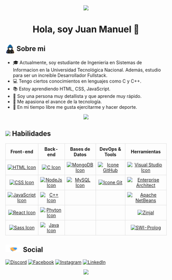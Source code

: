 <div align="center">
<img src="https://github.com/Juanmasosa7/Juanmasosa7/assets/116852281/39aa6949-c760-48e7-af5b-ee070a63cb64">
</div>

<div align="center">
<h1 align="center">Hola, soy Juan Manuel 👋</h1>
</div>

## <img src="https://github.com/0xAbdulKhalid/0xAbdulKhalid/raw/main/assets/mdImages/about_me.gif" width = 30px align="center"> Sobre mi

- 🎓 Actualmente, soy estudiante de Ingenieria en Sistemas de Informacion en la Universidad Tecnológica Nacional. Además, estudio para ser un increible Desarrollador Fullstack.
- 💻 Tengo ciertos conocimientos en lenguajes como C y C++.
- 📚 Estoy aprendiendo HTML, CSS, JavaScript.
- 🌱 Soy una persona muy detallista y que aprende muy rápido.
- 🤖 Me apasiona el avance de la tecnología.
- 💪 En mi tiempo libre me gusta ejercitarme y hacer deporte.

<p  align="center">
<img src="https://user-images.githubusercontent.com/73097560/115834477-dbab4500-a447-11eb-908a-139a6edaec5c.gif">             
<br>

## <img src="https://media2.giphy.com/media/QssGEmpkyEOhBCb7e1/giphy.gif?cid=ecf05e47a0n3gi1bfqntqmob8g9aid1oyj2wr3ds3mg700bl&rid=giphy.gif" width ="25"> Habilidades 
<!-- LANGUAGE & TOOLS -->
<table style="width: 100%; border-collapse: collapse; text-align: center;">
  <tr>
    <th style="border: 1px solid #ddd; padding: 8px;">Front-end</th>
    <th style="border: 1px solid #ddd; padding: 8px;">Back-end</th>
    <th style="border: 1px solid #ddd; padding: 8px;">Bases de Datos</th>
    <th style="border: 1px solid #ddd; padding: 8px;">DevOps & Tools</th>
    <th style="border: 1px solid #ddd; padding: 8px;">Herramientas</th>
  </tr>
  <tr>
    <td style="border: 1px solid #ddd; padding: 6px;">
      <a href="">
        <img alt="HTML Icon" src="https://img.shields.io/badge/html5-%23E34F26.svg?style=flat&logo=html5&logoColor=white"/>
      </a>
    </td>
    <td style="border: 1px solid #ddd; padding: 6px;">
      <a href="">
        <img alt="C Icon" src="https://img.shields.io/badge/c-%2300599C.svg?style=flat&logo=c&logoColor=white"/>
      </a>
    </td>
    <td style="border: 1px solid #ddd; padding: 6px;">
      <a href="">
        <img alt="MongoDB Icon" src="https://img.shields.io/badge/MongoDB-green?logo=mongodb&logoColor=f5f5f5"/>
      </a>
    </td>
    <td style="border: 1px solid #ddd; padding: 6px;">
      <a href="">
        <img alt="Icone GitHub" src="https://img.shields.io/badge/GitHub-black?logo=github"/>
      </a>
    </td>
    <td style="border: 1px solid #ddd; padding: 6px;">
      <a href="">
        <img alt="Visual Studio Icon" src="https://img.shields.io/badge/Visual_Studio_Code-0078D4?logo=visual%20studio%20code"/>
      </a>
    </td>
  </tr>
  <tr>
    <td style="border: 1px solid #ddd; padding: 6px;">
      <a href="">
        <img alt="CSS Icon" src="https://img.shields.io/badge/CSS3-%231572B6.svg?style=flat&logo=css3&logoColor=white"/>
      </a>
    </td>
    <td style="border: 1px solid #ddd; padding: 6px;">
      <a href="">
        <img alt="NodeJs Icon" src="https://img.shields.io/badge/NodeJS-white.svg?style=green&logo=node.js&logoColor=darkgreen"/>
      </a>
    </td>
    <td style="border: 1px solid #ddd; padding: 6px;">
      <a href="">
        <img alt="MySQL Icon" src="https://img.shields.io/badge/MySQL-lightblue.svg?style=green&logo=mysql&logoColor=white"/>
      </a>
    </td>
    <td style="border: 1px solid #ddd; padding: 6px;">
      <a href="">
        <img alt="Icone Git" src="https://img.shields.io/badge/Git-white.svg?style=green&logo=git&logoColor=red"/>
      </a>
    </td>
    <td style="border: 1px solid #ddd; padding: 6px;">
      <a href="">
        <img alt="Enterprise Architect" src="https://img.shields.io/badge/Enterprise%20Architect-skyblue?"/>
      </a>
    </td>
  </tr>
 <tr>
    <td style="border: 1px solid #ddd; padding: 6px;">
      <a href="">
        <img alt="JavaScript Icon" src="https://img.shields.io/badge/JavaScript-black.svg?style=green&logo=javascript&logoColor=ligthyellow"/>
      </a>
    </td>
    <td style="border: 1px solid #ddd; padding: 6px;">
      <a href="">
        <img alt="C++ Icon" src="https://img.shields.io/badge/C++-%2300599C.svg?style=flat&logo=c%2B%2B&logoColor=white"/>
      </a>
    </td>
    <td style="border: 1px solid #ddd; padding: 6px;">
      <a href="">
        <img alt="" src=""/>
      </a>
    </td>
    <td style="border: 1px solid #ddd; padding: 6px;">
      <a href="">
        <img alt="" src=""/>
      </a>
    </td>
   <td style="border: 1px solid #ddd; padding: 6px;">
      <a href="">
        <img alt="Apache NetBeans" src="https://img.shields.io/badge/Apache%20NetBeans-red?"/>
      </a>
    </td>
  </tr>
  <tr>
    <td style="border: 1px solid #ddd; padding: 6px;">
      <a href="">
        <img alt="React Icon" src="https://img.shields.io/badge/React-darkblue.svg?style=green&logo=react&logoColor=ligthyellow"/>
      </a>
    </td>
    <td style="border: 1px solid #ddd; padding: 6px;">
      <a href="">
        <img alt="Phyton Icon" src="https://img.shields.io/badge/Python-yellow.svg?style=flat&logo=python&logoColor=white"/>
      </a>
    </td>
    <td style="border: 1px solid #ddd; padding: 6px;">
      <a href="">
        <img alt="" src=""/>
      </a>
    </td>
    <td style="border: 1px solid #ddd; padding: 6px;">
      <a href="">
        <img alt="" src=""/>
      </a>
    </td>
    <td style="border: 1px solid #ddd; padding: 6px;">
      <a href="">
        <img alt="Zinjal" src="https://img.shields.io/badge/Zinjal-yellow?"/>
      </a>
    </td>
  </tr>
  <tr>
    <td style="border: 1px solid #ddd; padding: 6px;">
      <a href="">
        <img alt="Sass Icon" src="https://img.shields.io/badge/SASS-pink.svg?style=green&logo=sass&logoColor=ligthyellow"/>
      </a>
    </td>
    <td style="border: 1px solid #ddd; padding: 6px;">
      <a href="">
        <img alt="Java Icon" src="https://img.shields.io/badge/Java-%231572B6.svg?style=flat&logo=java&logoColor=white"/>
      </a>
    </td>
    <td style="border: 1px solid #ddd; padding: 6px;">
      <a href="">
        <img alt="" src=""/>
      </a>
    </td>
    <td style="border: 1px solid #ddd; padding: 6px;">
      <a href="">
        <img alt="" src=""/>
      </a>
    </td>
    <td style="border: 1px solid #ddd; padding: 6px;">
      <a href="">
        <img alt="SWI-Prolog" src="https://img.shields.io/badge/SWI%20Prolog-grey?"/>
      </a>
    </td>
  </tr>
</table>

## <img src="https://github.com/0xAbdulKhalid/0xAbdulKhalid/raw/main/assets/mdImages/handshake.gif" width=50px> Social
[![Discord](https://img.shields.io/badge/Discord-%237289DA.svg?logo=discord&logoColor=white)](https://discord.com/channels/@juanmita1901) [![Facebook](https://img.shields.io/badge/facebook-%231877F2.svg?&style=for-the-badge&logo=facebook&logoColor=white)](https://www.facebook.com/juanma.sosa.790/) [![Instagram](https://img.shields.io/badge/Instagram-%23E4405F.svg?logo=Instagram&logoColor=white)](https://www.instagram.com/juanma.sosac/) [![LinkedIn](https://img.shields.io/badge/linkedin-%230077B5.svg?&style=for-the-badge&logo=linkedin&logoColor=white)](https://www.linkedin.com/in/juan-manuel-sosa-4a2767309/)

<p  align="center">
<img src="https://user-images.githubusercontent.com/73097560/115834477-dbab4500-a447-11eb-908a-139a6edaec5c.gif">             
<br>
